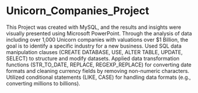 # Unicorn_Companies_Project
This Project was created with MySQL, and the results and insights were visually presented using Microsoft PowerPoint.
Through the analysis of data including over 1,000 Unicorn companies with valuations over $1 Billion, the goal is to identify a specific industry for a new business.
Used SQL data manipulation clauses (CREATE DATABASE, USE, ALTER TABLE, UPDATE, SELECT) to structure and modify datasets.
Applied data transformation functions (STR_TO_DATE, REPLACE, REGEXP_REPLACE) for converting date formats and cleaning currency fields by removing non-numeric characters.
Utilized conditional statements (LIKE, CASE) for handling data formats (e.g., converting millions to billions).
